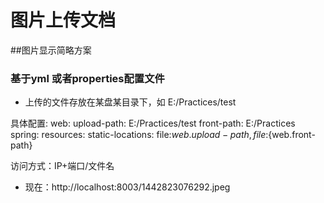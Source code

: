# 图片上传文档

##图片显示简略方案

### 基于yml 或者properties配置文件

*  上传的文件存放在某盘某目录下，如  E:/Practices/test


具体配置:
web:
  upload-path: E:/Practices/test
  front-path:  E:/Practices
spring:
  resources:
    static-locations: file:${web.upload-path},file:${web.front-path}

访问方式：IP+端口/文件名
  *  现在：http://localhost:8003/1442823076292.jpeg
          
              
